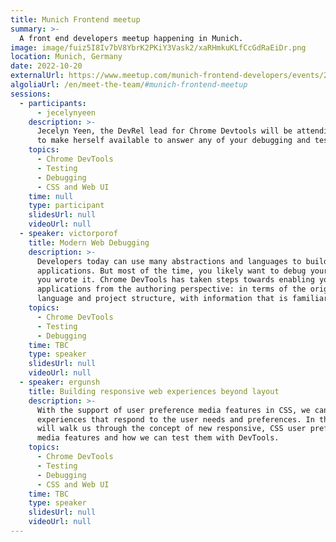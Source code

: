 ```yaml
---
title: Munich Frontend meetup
summary: >-
  A front end developers meetup happening in Munich.
image: image/fuiz5I8Iv7bV8YbrK2PKiY3Vask2/xaRHmkuKLfCcGdRaEiDr.png
location: Munich, Germany
date: 2022-10-20
externalUrl: https://www.meetup.com/munich-frontend-developers/events/288578416/
algoliaUrl: /en/meet-the-team/#munich-frontend-meetup
sessions:
  - participants:
      - jecelynyeen
    description: >-
      Jecelyn Yeen, the DevRel lead for Chrome Devtools will be attending the meetup
      to make herself available to answer any of your debugging and testing questions.
    topics:
      - Chrome DevTools
      - Testing
      - Debugging
      - CSS and Web UI
    time: null
    type: participant
    slidesUrl: null
    videoUrl: null
  - speaker: victorporof
    title: Modern Web Debugging
    description: >-
      Developers today can use many abstractions and languages to build their Web
      applications. But most of the time, you likely want to debug your own code as
      you wrote it. Chrome DevTools has taken steps towards enabling you to debug Web
      applications from the authoring perspective: in terms of the original source
      language and project structure, with information that is familiar and relevant.
    topics:
      - Chrome DevTools
      - Testing
      - Debugging
    time: TBC
    type: speaker
    slidesUrl: null
    videoUrl: null
  - speaker: ergunsh
    title: Building responsive web experiences beyond layout
    description: >-
      With the support of user preference media features in CSS, we can build web
      experiences that respond to the user needs and preferences. In this talk, Ergün
      will walk us through the concept of new responsive, CSS user preferences
      media features and how we can test them with DevTools.
    topics:
      - Chrome DevTools
      - Testing
      - Debugging
      - CSS and Web UI
    time: TBC
    type: speaker
    slidesUrl: null
    videoUrl: null
---
```

